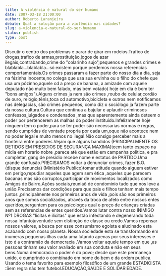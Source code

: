 ```yaml
---
title: A violência é natural do ser humano 
date: 2007-03-18 21:00:00
author: Roberto Laranjeira
debate: Qual a solução para a violência nas cidades?
slug: a-violencia-e-natural-do-ser-humano
status: publish 
type: post
---
```


Discutir o centro dos problemas e parar de girar em rodeios.Trafico de drogas,trafico de armas,prostituição,jogos de azar ilegais,contrabando,crime do "colarinho sujo",pequenos e grandes crimes e blablabla...blablabla...só existem porque perdemos nossa referencias comportamentais.Os crimes passaram a fazer parte do nosso dia a dia, seja na fézinha inocente,no colega que usa sua ervinha ou o filho do chefe que usa um pózinho,aquele cd a preço de banana, a amizade com aquele deputado não muito bem falado, mas bem votado( hoje em dia é bom ter "bons amigos").Alguns crimes ja nem são crimes ,roubo de celular,cordão de ouro, relógio,tênis,toca cd automotivo,bicicleta e outros nem notificamos nas delegacias, são crimes pequenos, como diz o sociólogo ja fazem parte da nossa cultura.Cultura que continua a bajular e aplaudir criminosos confessos,julgados e condenados ,mas que aparentemente ainda deteem o poder por pertencerem as malhas do poder instituido.Infelizmente hoje ninguem tem o poder,para se ter poder são necessarias normas e regras, sendo cumpridas de vontade propria por cada um,oque não acontece nem no poder legal e muito menos no ilegal.Não consigo perceber mais a fronteira entre poderes.Vejam que alguns bandidos (PRINCIPALMENTE OS DETIDOS EM PRESIDIOS DE SEGURANÇA MAXIMA)teem tanto espaço na midia em horario nobre ,parece até que estão em campanha politica, e pra completar, gang de presidio recebe nome e estatus de PARTIDO.Uma grande confusão.PRECISAMOS voltar a denunciar crimes, fazer B.O. (disque denuncia) (Ministério Publico)tomar atitude quando alguem estiver em perigo,repudiar aqueles que agem sem ética ,aqueles que parecem bacanas mas são corruptos,participar de movimentos localizados como Amigos de Bairro,Ações sociais,reuniaõ de condominio tudo que nos leve a união.Precisamos dar condições para que pais e filhos tenham mais tempo juntos ,principalmente nos primeiros anos de vida ,pois são nos primeiros anos que somos socializados, através da troca de afeto entre nossos entes queridos,perguntem para os psicologos qual o preço de crianças criadas sem as referencias de entes queridos.Vamos lutar contra nosso INIMIGO Nº1 DROGAS "licitas e ilicitas" que estão infectando e degenerando toda nossa infantojuventude sem distinção de classe ou credo.Vamos repensar nossos valores, a busca por esse consumismo egoista e alucinado esta acabando com nosso planeta. Nossa sociedade esta se transformando em inumeras pequenas ilhas cada uma lutando apenas por seus interesses e isto é a contramão da democracia .Vamos voltar aquele tempo em que ,as pessoas tinham seu valor avaliado em sua conduta e não em seus bens.Numa democracia o poder é do povo; desde que este permaneça unido, e cumprindo o combinado em nome do bem e da ordem publica. Usando o tema favorito para exemplo filosófico de um grande ESTADIOISTA :Sem regra não tem futebol.EDUCAÇÃO,SAÚDE E SOLIDARIEDADE.
